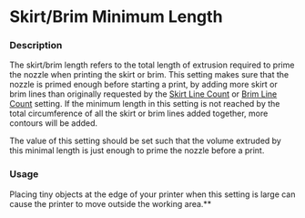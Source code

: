 Skirt/Brim Minimum Length
====
### **Description**
The skirt/brim length refers to the total length of extrusion required to prime the nozzle when printing the skirt or brim. This setting makes sure that the nozzle is primed enough before starting a print, by adding more skirt or brim lines than originally requested by the [Skirt Line Count](skirt_line_count.md) or [Brim Line Count](brim_line_count.md) setting. If the minimum length in this setting is not reached by the total circumference of all the skirt or brim lines added together, more contours will be added.

The value of this setting should be set such that the volume extruded by this minimal length is just enough to prime the nozzle before a print.

### **Usage**
Placing tiny objects at the edge of your printer when this setting is large can cause the printer to move outside the working area.**

